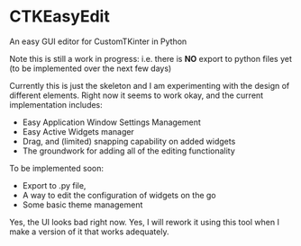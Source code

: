 # CTKEasyEdit

An easy GUI editor for CustomTKinter in Python

Note this is still a work in progress:
i.e. there is **NO** export to python files yet (to be implemented over the next few days)

Currently this is just the skeleton and I am experimenting with the design of different elements.
Right now it seems to work okay, and the current implementation includes:

- Easy Application Window Settings Management
- Easy Active Widgets manager
- Drag, and (limited) snapping capability on added widgets
- The groundwork for adding all of the editing functionality

To be implemented soon:

- Export to .py file,
- A way to edit the configuration of widgets on the go
- Some basic theme management

Yes, the UI looks bad right now. Yes, I will rework it using this tool when I make a version of it that works adequately.
